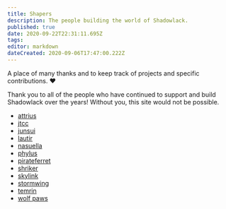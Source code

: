 ```yaml
---
title: Shapers
description: The people building the world of Shadowlack.
published: true
date: 2020-09-22T22:31:11.695Z
tags: 
editor: markdown
dateCreated: 2020-09-06T17:47:00.222Z
---
```


A place of many thanks and to keep track of projects and specific contributions. :heart:

Thank you to all of the people who have continued to support and build Shadowlack over the years! Without you, this site would not be possible.

- [attrius](/shapers/attrius)
- [jtcc](/shapers/jtcc)
- [junsui](/shapers/junsui)
- [lautir](/shapers/lautir)
- [nasuella](/shapers/nasuella)
- [phylus](/shapers/phylus)
- [pirateferret](/shapers/pirateferret)
- [shriker](/shapers/shriker)
- [skylink](/shapers/skylink)
- [stormwing](/shapers/stormwing)
- [temrin](/shapers/temrin)
- [wolf paws](/shapers/wolf-paws)